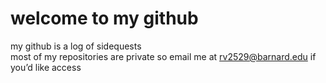 # welcome to my github

my github is a log of sidequests  
most of my repositories are private so email me at [rv2529@barnard.edu](mailto:rv2529@barnard.edu) if you’d like access
